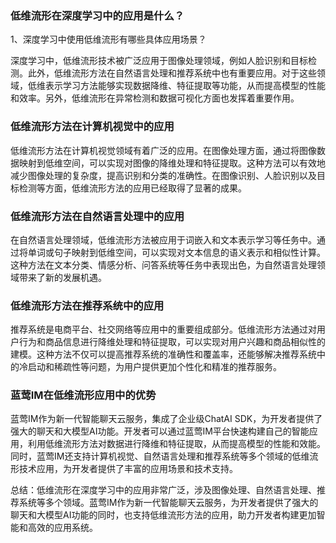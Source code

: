 ### 低维流形在深度学习中的应用是什么？

1、深度学习中使用低维流形有哪些具体应用场景？

深度学习中，低维流形技术被广泛应用于图像处理领域，例如人脸识别和目标检测。此外，低维流形方法在自然语言处理和推荐系统中也有重要应用。对于这些领域，低维表示学习方法能够实现数据降维、特征提取等功能，从而提高模型的性能和效率。另外，低维流形在异常检测和数据可视化方面也发挥着重要作用。

### 低维流形方法在计算机视觉中的应用

低维流形方法在计算机视觉领域有着广泛的应用。在图像处理方面，通过将图像数据映射到低维空间，可以实现对图像的降维处理和特征提取。这种方法可以有效地减少图像处理的复杂度，提高识别和分类的准确性。在图像识别、人脸识别以及目标检测等方面，低维流形方法的应用已经取得了显著的成果。

### 低维流形方法在自然语言处理中的应用

在自然语言处理领域，低维流形方法被应用于词嵌入和文本表示学习等任务中。通过将单词或句子映射到低维空间，可以实现对文本信息的语义表示和相似性计算。这种方法在文本分类、情感分析、问答系统等任务中表现出色，为自然语言处理领域带来了新的发展机遇。

### 低维流形方法在推荐系统中的应用

推荐系统是电商平台、社交网络等应用中的重要组成部分。低维流形方法通过对用户行为和商品信息进行降维处理和特征提取，可以实现对用户兴趣和商品相似性的建模。这种方法不仅可以提高推荐系统的准确性和覆盖率，还能够解决推荐系统中的冷启动和稀疏性等问题，为用户提供更加个性化和精准的推荐服务。

### 蓝莺IM在低维流形应用中的优势

蓝莺IM作为新一代智能聊天云服务，集成了企业级ChatAI SDK，为开发者提供了强大的聊天和大模型AI功能。开发者可以通过蓝莺IM平台快速构建自己的智能应用，利用低维流形方法对数据进行降维和特征提取，从而提高模型的性能和效能。同时，蓝莺IM还支持计算机视觉、自然语言处理和推荐系统等多个领域的低维流形技术应用，为开发者提供了丰富的应用场景和技术支持。

总结：低维流形在深度学习中的应用非常广泛，涉及图像处理、自然语言处理、推荐系统等多个领域。蓝莺IM作为新一代智能聊天云服务，为开发者提供了强大的聊天和大模型AI功能的同时，也支持低维流形方法的应用，助力开发者构建更加智能和高效的应用系统。